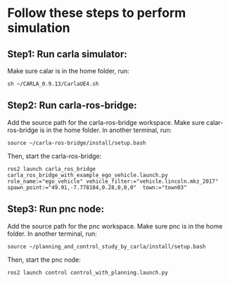 # Follow these steps to perform simulation
## Step1: Run carla simulator:
Make sure calar is in the home folder, run:
```
sh ~/CARLA_0.9.13/CarlaUE4.sh
```

## Step2: Run carla-ros-bridge:
Add the source path for the carla-ros-bridge workspace. Make sure calar-ros-bridge is in the home folder. In another terminal, run:
```
source ~/carla-ros-bridge/install/setup.bash
```
Then, start the carla-ros-bridge:
```
ros2 launch carla_ros_bridge carla_ros_bridge_with_example_ego_vehicle.launch.py role_name:="ego_vehicle" vehicle_filter:="vehicle.lincoln.mkz_2017" spawn_point:="49.91,-7.778184,0.28,0,0,0"  town:="town03"
```

## Step3: Run pnc node:
Add the source path for the pnc workspace. Make sure pnc is in the home folder. In another terminal, run:
```
source ~/planning_and_control_study_by_carla/install/setup.bash
```
Then, start the pnc node:
```
ros2 launch control control_with_planning.launch.py
```